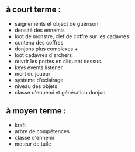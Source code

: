 ## à court terme :
- saignements et object de guérison
- densité des ennemis
- loot de monstre, clef de coffre sur les cadavres
- contenu des coffres
- donjons plus complexes +
- loot cadavres d'archers
- ouvrir les portes en cliquant dessus.
- keys events listener 
- mort du joueur
- système d'éclairage
- niveau des objets
- classe d'ennemi et génération donjon

## à moyen terme :
- kraft
- arbre de compétences
- classe d'ennemi 
- moteur de tuile